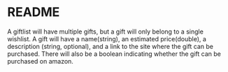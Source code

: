 # README

A giftlist will have multiple gifts, but a gift will only belong to a single wishlist. A gift will have a name(string),
an estimated price(double), a description (string, optional), 
and a link to the site where the gift can be purchased. There 
will also be a boolean indicating whether the gift can be 
purchased on amazon.